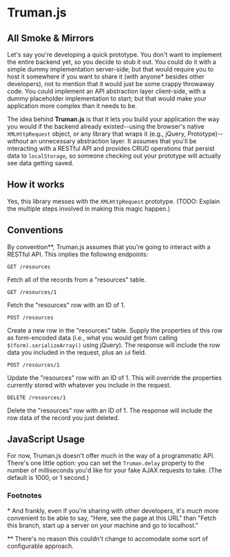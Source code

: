 Truman.js
=========

All Smoke & Mirrors
-------------------

Let's say you're developing a quick prototype. You don't want to implement the entire backend yet,
so you decide to stub it out. You could do it with a simple dummy implementation server-side; but
that would require you to host it somewhere if you want to share it (with anyone\* besides other
developers), not to mention that it would just be some crappy throwaway code. You could implement an
API abstraction layer client-side, with a dummy placeholder implementation to start; but that would
make your application more complex than it needs to be.

The idea behind **Truman.js** is that it lets you build your application the way you would if the
backend already existed--using the browser's native `XMLHttpRequest` object, or any library that
wraps it (e.g., jQuery, Prototype)--*without* an unnecessary abstraction layer. It assumes that
you'll be interacting with a RESTful API and provides CRUD operations that persist data to
`localStorage`, so someone checking out your prototype will actually see data getting saved.

How it works
------------

Yes, this library messes with the `XMLHttpRequest` prototype. (TODO: Explain the multiple steps
involved in making this magic happen.)

Conventions
-----------

By convention\*\*, Truman.js assumes that you're going to interact with a RESTful API. This implies
the following endpoints:

    GET /resources

Fetch all of the records from a "resources" table.

    GET /resources/1

Fetch the "resources" row with an ID of 1.

    POST /resources

Create a new row in the "resources" table. Supply the properties of this row as form-encoded data
(i.e., what you would get from calling `$(form).serializeArray()` using jQuery). The response will
include the row data you included in the request, plus an `id` field.

    POST /resources/1

Update the "resources" row with an ID of 1. This will override the properties currently stored with
whatever you include in the request.

    DELETE /resources/1

Delete the "resources" row with an ID of 1. The response will include the row data of the record you
just deleted.

JavaScript Usage
----------------

For now, Truman.js doesn't offer much in the way of a programmatic API. There's one little option:
you can set the `Truman.delay` property to the number of milliseconds you'd like for your fake AJAX
requests to take. (The default is 1000, or 1 second.)

### Footnotes

\* And frankly, even if you're sharing with other developers, it's *much* more convenient to be able
to say, "Here, see the page at this URL" than "Fetch this branch, start up a server on your machine
and go to localhost."

\*\* There's no reason this couldn't change to accomodate some sort of configurable approach.
